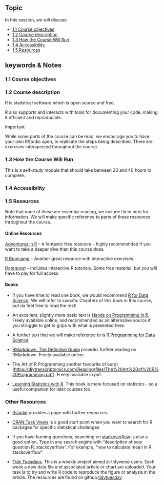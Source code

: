 ## Topic
In this session, we will discuss:  

* [1.1 Course objectives](#11-course-objectives)
* [1.2 Course description](#12-course-description)
* [1.3 How the Course Will Run](#13-how-the-course-will-run)
* [1.4 Accessibility](#14-accessibility)
* [1.5 Resources](#15-resources)

## keywords & Notes

### 1.1 Course objectives

### 1.2 Course description

R is statistical software which is open source and free. 

R also supports and interacts with tools for documenting your code, making it efficient and reproducible.

>[!IMPORTANT]
>While some parts of the course can be read, we encourage you to have your own RStudio open, to replicate the steps being described. 
There are exercises interspersed throughout the course.

### 1.3 How the Course Will Run

This is a self-study module that should take between 20 and 40 hours to complete.


### 1.4 Accessibility


### 1.5 Resources

Note that none of these are essential reading, we include them here for information. 
We will make specific reference to parts of these resources throughout the course.

#### Online Resources

[Adventures in R](https://www.adventures-in-r.com/) – A fantastic free resource - highly recommended if you want to take a deeper dive than this course does.

[R Bootcamp](https://r-bootcamp.netlify.app/) – Another great resource with interactive exercises.

[Dataquest](https://www.dataquest.io/) – Includes interactive R tutorials. Some free material, but you will have to pay for full access.

#### Books

* If you have time to read one book, we would recommend [R for Data Science](https://r4ds.hadley.nz/). We will refer to specific Chapters of this book in this course, but do feel free to read the rest!

* An excellent, slightly more basic text is [Hands on Programming in R](https://rstudio-education.github.io/hopr/). Freely available online, and recommended as an alternative source if you struggle to get to grips with what is presented here.

* A further text that we will make reference to is [R Programming for Data Science](https://bookdown.org/rdpeng/rprogdatascience/)

* [RMarkdown: The Definitive Guide](https://bookdown.org/yihui/rmarkdown/) provides further reading on RMarkdown. Freely available online.

* The Art of R Programming another favourite of ours](https://diytranscriptomics.com/Reading/files/The%20Art%20of%20R%20Programming.pdf). Freely available in pdf.

* [Learning Statistics with R](https://learningstatisticswithr.com/book/). This book is more focused on statistics - so a useful companion for later courses too.

### Other Resources

* [Rstudio](https://education.rstudio.com/learn/) provides a page with further resources.

* [CRAN Task Views](https://cran.r-project.org/web/views/) is a good start point when you want to search for R packages for specific statistical challenges.

* If you have burning questions, searching on [stackoverflow](https://stackoverflow.com/) is also a good option. Type in any search engine with “description of your question R: stackoverflow”. For example, “how to calculate mean in R: stackoverflow”

* [Tidy Tuesdays](https://www.tidytuesday.com/). This is a weekly project aimed at tidyverse users. Each week a new data file and associated article or chart are uploaded. Your task is to try and write R code to reproduce the figure or analysis in the article. The resources are found on github:[tidytuesday](https://github.com/rfordatascience/tidytuesday)





